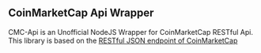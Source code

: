 ## CoinMarketCap Api Wrapper

CMC-Api is an Unofficial NodeJS Wrapper for CoinMarketCap RESTful Api. 
This library is based on the [RESTful JSON endpoint of CoinMarketCap](https://pro.coinmarketcap.com/api/v1)
